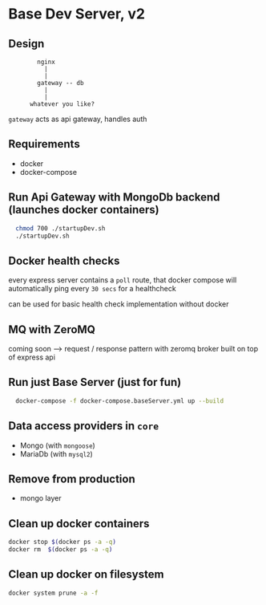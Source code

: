 # Base Dev Server, v2

## Design

```
        nginx
          |
          |
        gateway -- db
          |
          |
      whatever you like?
```

`gateway` acts as api gateway, handles auth

## Requirements 
  - docker 
  - docker-compose

## Run Api Gateway with MongoDb backend (launches docker containers)

```bash
  chmod 700 ./startupDev.sh
  ./startupDev.sh
```

## Docker health checks

every express server contains a `poll` route, that docker compose will automatically ping every `30 secs` for a healthcheck

can be used for basic health check implementation without docker

## MQ with ZeroMQ

  coming soon --> request / response pattern with zeromq broker built on top of express api

## Run just Base Server (just for fun)

```bash
  docker-compose -f docker-compose.baseServer.yml up --build
```

## Data access providers in `core`

  - Mongo (with `mongoose`)
  - MariaDb (with `mysql2`)

## Remove from production

  - mongo layer

## Clean up docker containers

```bash
docker stop $(docker ps -a -q)
docker rm  $(docker ps -a -q)
```

## Clean up docker on filesystem

```bash
docker system prune -a -f
```
